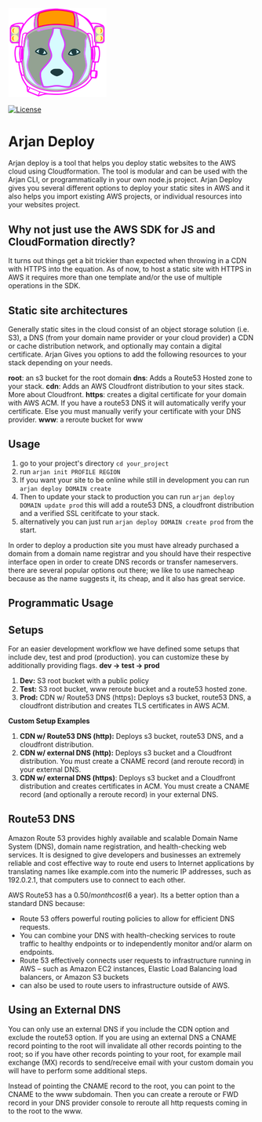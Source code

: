 <img src="https://github.com/arjan-tools/site/blob/master/img/arjan_deploy_logo.svg" alt="Arjan Localize" width="200" style="max-width:100%;">

[![License](http://img.shields.io/:license-mit-blue.svg?style=flat-square)](http://gkpty.mit-license.org)

# Arjan Deploy

Arjan deploy is a tool that helps you deploy static websites to the AWS cloud using Cloudformation. The tool is modular and can be used with the Arjan CLI, or programmatically in your own node.js project. Arjan Deploy gives you several different options to deploy your static sites in AWS and it also helps you import existing AWS projects, or individual resources into your websites project.

## Why not just use the AWS SDK for JS and CloudFormation directly?

It turns out things get a bit trickier than expected when throwing in a CDN with HTTPS into the equation. As of now, to host a static site with HTTPS in AWS it requires more than one template and/or the use of multiple operations in the SDK.

## Static site architectures

Generally static sites in the cloud consist of an object storage solution (i.e. S3), a DNS (from your domain name provider or your cloud provider) a CDN or cache distribution network, and optionally may contain a digital certificate. Arjan Gives you options to add the following resources to your stack depending on your needs. 

**root**: an s3 bucket for the root domain
**dns**: Adds a Route53 Hosted zone to your stack. 
**cdn**: Adds an AWS Cloudfront distribution to your sites stack. More about Cloudfront.
**https**: creates a digital certificate for your domain with AWS ACM. If you have a route53 DNS it will automatically verify your certificate. Else you must manually verify your certificate with your DNS provider. 
**www**: a reroute bucket for www

## Usage
1. go to your project's directory `cd your_project`
2. run `arjan init PROFILE REGION`
3. If you want your site to be online while still in development you can run `arjan deploy DOMAIN create`
4. Then to update your stack to production you can run `arjan deploy DOMAIN update prod` this will add a route53 DNS, a cloudfront distribution and a verified SSL ceritifcate to your stack.
5. alternatively you can just run `arjan deploy DOMAIN create prod` from the start.

In order to deploy a production site you must have already purchased a domain from a domain name registrar and you should have their respective interface open in order to create DNS records or transfer nameservers. there are several popular options out there; we like to use namecheap because as the name suggests it, its cheap, and it also has great service.

## Programmatic Usage


## Setups

For an easier development workflow we have defined some setups that include dev, test and prod (production). you can customize these by additionally providing flags.
**dev → test → prod**


1. **Dev:** S3 root bucket with a public policy
2. **Test:** S3 root bucket, www reroute bucket and a route53 hosted zone.
3. **Prod:** CDN w/ Route53 DNS (https)**:** Deploys s3 bucket, route53 DNS, a cloudfront distribution and creates TLS certificates in AWS ACM.

**Custom Setup Examples**

1. **CDN w/ Route53 DNS (http):** Deploys s3 bucket, route53 DNS, and a cloudfront distribution.
2. **CDN w/ external DNS (http):** Deploys s3 bucket and a Cloudfront distribution. You must create a CNAME record (and reroute record) in your external DNS.
3. **CDN w/ external DNS (https)**: Deploys s3 bucket and a Cloudfront distribution and creates certificates in ACM. You must create a CNAME record (and optionally a reroute record) in your external DNS.
## Route53 DNS

Amazon Route 53 provides highly available and scalable Domain Name System (DNS), domain name registration, and health-checking web services. It is designed to give developers and businesses an extremely reliable and cost effective way to route end users to Internet applications by translating names like example.com into the numeric IP addresses, such as 192.0.2.1, that computers use to connect to each other.

AWS Route53 has a $0.50/month cost (6$ a year). Its a better option than a standard DNS because:

- Route 53 offers powerful routing policies to allow for efficient DNS requests.
- You can combine your DNS with health-checking services to route traffic to healthy endpoints or to independently monitor and/or alarm on endpoints. 
- Route 53 effectively connects user requests to infrastructure running in AWS – such as Amazon EC2 instances, Elastic Load Balancing load balancers, or Amazon S3 buckets
- can also be used to route users to infrastructure outside of AWS.
## Using an External DNS

You can only use an external DNS if you include the CDN option and exclude the route53 option. If you are using an external DNS a CNAME record pointing to the root will invalidate all other records pointing to the root; so if you have other records pointing to your root, for example mail exchange (MX) records to send/receive email with your custom domain you will have to perform some additional steps.

Instead of pointing the CNAME record to the root, you can point to the CNAME to the www subdomain. Then you can create a reroute or FWD record in your DNS provider console to reroute all http requests coming in to the root to the www.